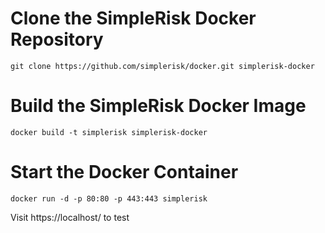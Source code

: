 # Clone the SimpleRisk Docker Repository
```
git clone https://github.com/simplerisk/docker.git simplerisk-docker
```

# Build the SimpleRisk Docker Image
```
docker build -t simplerisk simplerisk-docker
```

# Start the Docker Container
```
docker run -d -p 80:80 -p 443:443 simplerisk
```

Visit https://localhost/ to test
